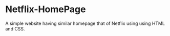 # Netflix-HomePage
A simple website having similar homepage that of Netflix using using HTML and CSS.
